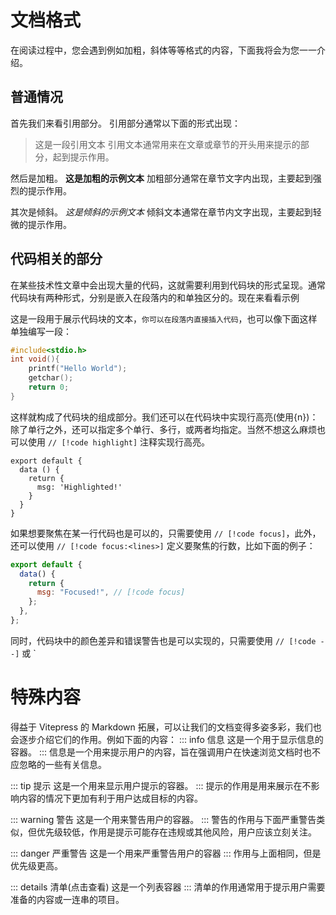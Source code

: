 # 文档格式

在阅读过程中，您会遇到例如加粗，斜体等等格式的内容，下面我将会为您一一介绍。

## 普通情况

首先我们来看引用部分。
引用部分通常以下面的形式出现：

> 这是一段引用文本
> 引用文本通常用来在文章或章节的开头用来提示的部分，起到提示作用。

然后是加粗。
**这是加粗的示例文本**
加粗部分通常在章节文字内出现，主要起到强烈的提示作用。

其次是倾斜。
_这是倾斜的示例文本_
倾斜文本通常在章节内文字出现，主要起到轻微的提示作用。

## 代码相关的部分

在某些技术性文章中会出现大量的代码，这就需要利用到代码块的形式呈现。通常代码块有两种形式，分别是嵌入在段落内的和单独区分的。现在来看看示例

这是一段用于展示代码块的文本，`你可以在段落内直接插入代码`，也可以像下面这样单独编写一段：

```c
#include<stdio.h>
int void(){
    printf("Hello World");
    getchar();
    return 0;
}
```

这样就构成了代码块的组成部分。我们还可以在代码块中实现行高亮(使用{n})：除了单行之外，还可以指定多个单行、多行，或两者均指定。当然不想这么麻烦也可以使用 `// [!code highlight]` 注释实现行高亮。

```js{4}
export default {
  data () {
    return {
      msg: 'Highlighted!'
    }
  }
}
```

如果想要聚焦在某一行代码也是可以的，只需要使用 `// [!code focus]`，此外，还可以使用 `// [!code focus:<lines>]` 定义要聚焦的行数，比如下面的例子：

```js
export default {
  data() {
    return {
      msg: "Focused!", // [!code focus]
    };
  },
};
```
同时，代码块中的颜色差异和错误警告也是可以实现的，只需要使用 `// [!code --]` 或 `

# 特殊内容

得益于 Vitepress 的 Markdown 拓展，可以让我们的文档变得多姿多彩，我们也会逐步介绍它们的作用。例如下面的内容：
::: info 信息
这是一个用于显示信息的容器。
:::
信息是一个用来提示用户的内容，旨在强调用户在快速浏览文档时也不应忽略的一些有关信息。

::: tip 提示
这是一个用来显示用户提示的容器。
:::
提示的作用是用来展示在不影响内容的情况下更加有利于用户达成目标的内容。

::: warning 警告
这是一个用来警告用户的容器。
:::
警告的作用与下面严重警告类似，但优先级较低，作用是提示可能存在违规或其他风险，用户应该立刻关注。

::: danger 严重警告
这是一个用来严重警告用户的容器
:::
作用与上面相同，但是优先级更高。

::: details 清单(点击查看)
这是一个列表容器
:::
清单的作用通常用于提示用户需要准备的内容或一连串的项目。
